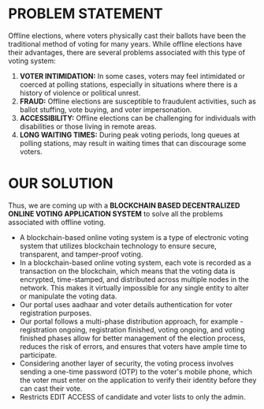 PROBLEM STATEMENT
========
Offline elections, where voters physically cast their ballots have been the traditional method of voting for many years. While offline elections have their advantages, there are several problems associated with this type of voting system:
1. <b>VOTER INTIMIDATION:</b> In some cases, voters may feel intimidated or coerced at polling stations, especially in situations where there is a history of violence or political unrest.
2. <b>FRAUD:</b> Offline elections are susceptible to fraudulent activities, such as ballot stuffing, vote buying, and voter impersonation.
3. <b>ACCESSIBILITY:</b> Offline elections can be challenging for individuals with disabilities or those living in remote areas.
4. <b>LONG WAITING TIMES:</b> During peak voting periods, long queues at polling stations, may result in waiting times that can discourage some voters.

OUR SOLUTION
=====
Thus, we are coming up with a <b>BLOCKCHAIN BASED DECENTRALIZED ONLINE VOTING APPLICATION SYSTEM</b> to solve all the problems associated with offline voting.
- A blockchain-based online voting system is a type of electronic voting system that utilizes blockchain technology to ensure secure, transparent, and tamper-proof voting.
- In a blockchain-based online voting system, each vote is recorded as a transaction on the blockchain, which means that the voting data is encrypted, time-stamped, and distributed across multiple nodes in the network. This makes it virtually impossible for any single entity to alter or manipulate the voting data.
- Our portal uses aadhaar and voter details authentication for voter registration purposes.
- Our portal follows a multi-phase distribution approach, for example - registration ongoing, registration finished, voting ongoing, and voting finished phases allow for better management of the election process, reduces the risk of errors, and ensures that voters have ample time to participate.
- Considering another layer of security, the voting process involves sending a one-time password (OTP) to the voter's mobile phone, which the voter must enter on the application to verify their identity before they can cast their vote.
- Restricts EDIT ACCESS of candidate and voter lists to only the admin.
